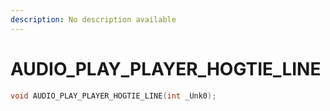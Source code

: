 ```yaml
---
description: No description available 
---
```


# AUDIO_PLAY_PLAYER_HOGTIE_LINE

```cpp
void AUDIO_PLAY_PLAYER_HOGTIE_LINE(int _Unk0);
```